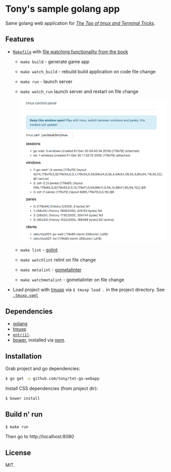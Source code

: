 # Tony's sample golang app

Same golang web application for [*The Tao of tmux and Terminal Tricks*](https://leanpub.com/the-tao-of-tmux/read).

## Features

* [`Makefile`](https://en.wikipedia.org/wiki/Makefile) with [file watching functionality from the
  book](https://leanpub.com/the-tao-of-tmux/read#leanpub-auto-file-watching)

  * `make build` - generate game app
  * `make watch_build` - rebuild build application on code file change
  * `make run` - launch server
  * `make watch_run` launch server and restart on file change

    ![screenshot](resources/screenshot.png)
  * `make lint` - [golint](https://github.com/golang/lint) 
  * `make watchlint` relint on file change
  * `make metalint` - [gometalinter](https://github.com/alecthomas/gometalinter) 
  * `make watchmetalint` - gometalinter on file change

* Load project with [tmuxp](https://tmuxp.git-pull.com) via `$ tmuxp load .` in
  the project directory. See [`.tmuxp.yaml`](.tmuxp.yaml)

## Dependencies

- [golang](https://golang.org/)
- [tmuxp](https://tmuxp.git-pull.com)
- [`entr(1)`](http://entrproject.org/).
- [bower](https://bower.io/#install-bower), installed via [npm](https://nodejs.org/en/).

## Installation

Grab project and go dependencies:

```bash
$ go get -u github.com/tony/tot-go-webapp
```

Install CSS dependencies (from project dir):

```bash
$ bower install
```

## Build n' run

```bash
$ make run
```

Then go to http://localhost:8080

## License

MIT.
